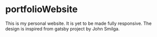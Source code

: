 # portfolioWebsite
This is my personal website. It is yet to be made fully responsive.
The design is inspired from gatsby project by John Smilga.
